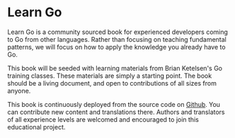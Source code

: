 # Learn Go

Learn Go is a community sourced book for experienced developers coming to Go from other languages.  Rather than focusing on teaching fundamental patterns, we will focus on how to apply the knowledge you already have to Go.

This book will be seeded with learning materials from Brian Ketelsen's Go training classes.  These materials are simply a starting point.  The book should be a living document, and open to contributions of all sizes from anyone.

This book is continuously deployed from the source code on [Github](https://github.com/thewondertwins/learngo).  You can contribute new content and translations there.  Authors and translators of all experience levels are welcomed and encouraged to join this educational project.